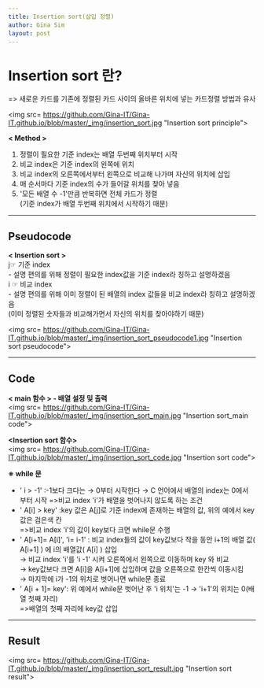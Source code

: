 ```yaml
---
title: Insertion sort(삽입 정렬)
author: Gina Sim
layout: post
---
```


Insertion sort 란?
======

=> 새로운 카드를 기존에 정렬된 카드 사이의 올바른 위치에 넣는 카드정렬 방법과 유사  

<img src= https://github.com/Gina-IT/Gina-IT.github.io/blob/master/_img/insertion_sort.jpg "Insertion sort principle">  


**< Method >**  

1. 정렬이 필요한 기준 index는 배열 두번째 위치부터 시작  
2. 비교 index은 기준 index의 왼쪽에 위치  
3. 비교 index의 오른쪽에서부터 왼쪽으로 비교해 나가며 자신의 위치에 삽입  
4. 매 순서마다 기준 index의 수가 들어갈 위치를 찾아 넣음  
5. '모든 배열 수 -1'만큼 반복하면 전체 카드가 정렬  
   (기준 index가 배열 두번째 위치에서 시작하기 때문)  

--------------------


Pseudocode
------

**< Insertion sort >**  
j☞ 기준 index  
	- 설명 편의를 위해 정렬이 필요한 index값을 기준 index라 칭하고 설명하겠음  
i ☞ 비교 index  
	- 설명 편의를 위해 이미 정렬이 된 배열의 index 값들을 비교 index라 칭하고 설명하겠음  
	(이미 정렬된 숫자들과 비교해가면서 자신의 위치를 찾아야하기 때문)  

<img src= https://github.com/Gina-IT/Gina-IT.github.io/blob/master/_img/insertion_sort_pseudocode1.jpg "Insertion sort pseudocode">  

--------------------

Code
------


**< main 함수 > - 배열 설정 및 출력**  
<img src= https://github.com/Gina-IT/Gina-IT.github.io/blob/master/_img/insertion_sort_main.jpg "Insertion sort_main code">  

**<Insertion sort 함수>**  
<img src= https://github.com/Gina-IT/Gina-IT.github.io/blob/master/_img/insertion_sort_code.jpg "Insertion sort code">  

**※ while 문**  

- ' i > -1' :-1보다 크다는 → 0부터 시작한다 → C 언어에서 배열의 index는 0에서 부터 시작
	=>비교 index 'i'가 배열을 벗어나지 않도록 하는 조건    
- ' A[i] > key' :key 값은 A[j]로 기준 index에 존재하는 배열의 값, 위의 예에서 key값은 검은색 칸  
	=>비교 index 'i'의 값이 key보다 크면 while문 수행  
- ' A[i+1]= A[i]', 'i= i-1'
	: 비교 index들의 값이 key값보다 작을 동안 i+1의 배열 값( A[i+1] ) 에 i의 배열값( A[i] ) 삽입    
	→ 비교 index 'i'를 'i -1' 시켜 오른쪽에서 왼쪽으로 이동하며 key 와 비교  
	→ key값보다 크면 A[i]을 A[i+1]에 삽입하며 값을 오른쪽으로 한칸씩 이동시킴  
	→ 마지막에 i가 -1의 위치로 벗어나면 while문 종료  
- ' A[i + 1]= key': 위 예에서 while문 벗어난 후 'i 위치'는 -1 → 'i+1'의 위치는 0(배열 첫째 자리)  
	=>배열의 첫째 자리에 key값 삽입  

--------------------

Result
------
 
<img src= https://github.com/Gina-IT/Gina-IT.github.io/blob/master/_img/insertion_sort_result.jpg "Insertion sort result">
